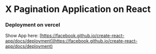 # X Pagination Application on React


### Deployment on vercel

Show App here: [https://facebook.github.io/create-react-app/docs/deployment](https://facebook.github.io/create-react-app/docs/deployment)

